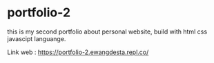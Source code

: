 # portfolio-2
this is my second portfolio about personal website, build with html css javascipt languange.

Link web : https://portfolio-2.ewangdesta.repl.co/
